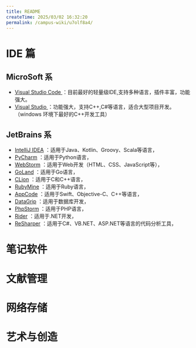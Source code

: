 ```yaml
---
title: README
createTime: 2025/03/02 16:32:20
permalink: /campus-wiki/u7olf8a4/
---
```

# IDE 篇
## MicroSoft 系

- [Visual Studio Code ](https://code.visualstudio.com/)
    ：目前最好的轻量级IDE,支持多种语言，插件丰富，功能强大。
- [Visual Studio ]( https://visualstudio.microsoft.com/)
    ：功能强大，支持C++,C#等语言，适合大型项目开发。（windows 环境下最好的C++开发工具）

## JetBrains 系
- [IntelliJ IDEA](https://www.jetbrains.com/idea/)
    ：适用于Java、Kotlin、Groovy、Scala等语言，
- [PyCharm](https://www.jetbrains.com/pycharm/)
    ：适用于Python语言，
- [WebStorm](https://www.jetbrains.com/webstorm/)
    ：适用于Web开发（HTML、CSS、JavaScript等），
- [GoLand](https://www.jetbrains.com/go/)
    ：适用于Go语言，
- [CLion](https://www.jetbrains.com/clion/)
    ：适用于C和C++语言，
- [RubyMine](https://www.jetbrains.com/ruby/)
    ：适用于Ruby语言，
- [AppCode](https://www.jetbrains.com/appcode/)
    ：适用于Swift、Objective-C、C++等语言，
- [DataGrip](https://www.jetbrains.com/datagrip/)
    ：适用于数据库开发，
- [PhpStorm](https://www.jetbrains.com/phpstorm/)
    ：适用于PHP语言，
- [Rider](https://www.jetbrains.com/rider/)
    ：适用于.NET开发，
- [ReSharper](https://www.jetbrains.com/resharper/)
    ：适用于C#、VB.NET、ASP.NET等语言的代码分析工具，

# 笔记软件

# 文献管理

# 网络存储

# 艺术与创造

